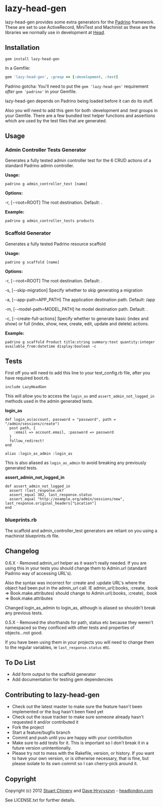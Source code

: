 # lazy-head-gen

lazy-head-gen provides some extra generators for the [Padrino](https://github.com/padrino/padrino-framework) framework. These are set to use ActiveRecord, MiniTest and Machinist as these are the libraries we normally use in development at [Head](http://www.headlondon.com).

## Installation

```
gem install lazy-head-gen
```

In a Gemfile:

```ruby
gem 'lazy-head-gen', :group => [:development, :test]
```

Padrino gotcha: You'll need to put the `gem 'lazy-head-gen'` requirement *after* `gem 'padrino'` in your Gemfile.

lazy-head-gen depends on Padrino being loaded before it can do its stuff.

Also you will need to add this gem for both :development and :test groups in your Gemfile. There are a few bundled test helper functions and assertions which are used by the test files that are generated.

## Usage

### Admin Controller Tests Generator

Generates a fully tested admin controller test for the 6 CRUD actions of a standard Padrino admin controller.

**Usage:**

```
padrino g admin_controller_test [name]
```

**Options:**

-r, [--root=ROOT] The root destination. Default: .

**Example:**

```
padrino g admin_controller_tests products
```

### Scaffold Generator

Generates a fully tested Padrino resource scaffold

**Usage:**

```
padrino g scaffold [name]
```

**Options:**

-r, [--root=ROOT] The root destination. Default: .

-s, [--skip-migration] Specify whether to skip generating a migration

-a, [--app-path=APP_PATH] The application destination path. Default: /app

-m, [--model-path=MODEL_PATH] he model destination path. Default: .

-c, [--create-full-actions] Specify whether to generate basic (index and show) or full (index, show, new, create, edit, update and delete) actions.

**Example:**

```
padrino g scaffold Product title:string summary:text quantity:integer available_from:datetime display:boolean -c
```

## Tests

First off you will need to add this line to your test_config.rb file, after you have required boot.rb.

```
include LazyHeadGen
```

This will allow you to access the `login_as` and `assert_admin_not_logged_in` methods used in the admin generated tests.

__login_as__

```
def login_as(account, password = "password", path = "/admin/sessions/create")
  post path, {
    :email => account.email, :password => password
  }
  follow_redirect!
end

alias :login_as_admin :login_as
```

This is also aliased as `login_as_admin` to avoid breaking any previously generated tests.

__assert_admin_not_logged_in__

```
def assert_admin_not_logged_in
  assert !last_response.ok?
  assert_equal 302, last_response.status
  assert_equal "http://example.org/admin/sessions/new", last_response.original_headers["Location"]
end
```

### blueprints.rb

The scaffold and admin_controller_test generators are reliant on you using a machinist blueprints.rb file.

## Changelog

0.6.X - Removed admin_url helper as it wasn't really needed. If you are using this in your tests you should change them to Admin.url (standard Padrino way of accessing URL's).

Also the syntax was incorrect for :create and :update URL's where the object had been put in the admin_url call. IE admin_url(:books, :create, :book => Book.make.attributes) should change to Admin.url(:books, :create), :book => Book.make.attributes

Changed login_as_admin to login_as, although is aliased so shouldn't break any previous tests.

0.5.X - Removed the shorthands for path, status etc because they
weren't namespaced so they confliced with other tests and properties of objects...not good.

If you have been using them in your projects you will need to change them to the regular variables, ie `last_response.status` etc.

## To Do List

* Add form output to the scaffold generator
* Add documentation for testing gem dependencies

## Contributing to lazy-head-gen

* Check out the latest master to make sure the feature hasn't been implemented or the bug hasn't been fixed yet
* Check out the issue tracker to make sure someone already hasn't requested it and/or contributed it
* Fork the project
* Start a feature/bugfix branch
* Commit and push until you are happy with your contribution
* Make sure to add tests for it. This is important so I don't break it in a future version unintentionally.
* Please try not to mess with the Rakefile, version, or history. If you want to have your own version, or is otherwise necessary, that is fine, but please isolate to its own commit so I can cherry-pick around it.

## Copyright

Copyright (c) 2012 [Stuart Chinery](http://www.headlondon.com/who-we-are#stuart-chinery) and [Dave Hrycyszyn](http://www.headlondon.com/who-we-are#david-hrycyszyn) - [headlondon.com](http://www.headlondon.com)

See LICENSE.txt for further details.